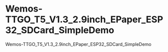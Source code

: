 # Wemos-TTGO_T5_V1.3_2.9inch_EPaper_ESP32_SDCard_SimpleDemo
Wemos-TTGO_T5_V1.3_2.9inch_EPaper_ESP32_SDCard_SimpleDemo
